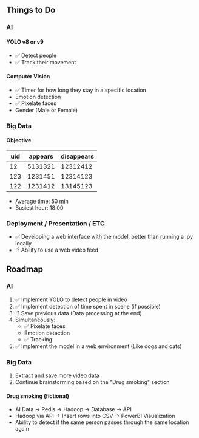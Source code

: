 ## Things to Do
### AI
#### YOLO v8 or v9
- :white_check_mark: Detect people
- :white_check_mark: Track their movement

#### Computer Vision
- :white_check_mark: Timer for how long they stay in a specific location
- Emotion detection
- :white_check_mark: Pixelate faces
- Gender (Male or Female)

### Big Data
#### Objective

| uid | appears | disappears |
|-----|---------|------------|
| 12  | 5131321 | 12312412   |
| 123 | 1231451 | 12314123   |
| 122 | 1231412 | 13145123   |

- Average time: 50 min
- Busiest hour: 18:00

### Deployment / Presentation / ETC
- :white_check_mark: Developing a web interface with the model, better than running a .py locally
- :interrobang: Ability to use a web video feed

## Roadmap
### AI
1. :white_check_mark: Implement YOLO to detect people in video
2. :white_check_mark: Implement detection of time spent in scene (if possible)
3. :interrobang: Save previous data (Data processing at the end)
4. Simultaneously:
   - :white_check_mark: Pixelate faces
   - Emotion detection
   - :white_check_mark: Tracking
5. :white_check_mark: Implement the model in a web environment (Like dogs and cats)

### Big Data
1. Extract and save more video data
2. Continue brainstorming based on the "Drug smoking" section

#### Drug smoking (fictional)
- AI Data -> Redis -> Hadoop -> Database -> API
- Hadoop via API -> Insert rows into CSV -> PowerBI Visualization
- Ability to detect if the same person passes through the same location again


